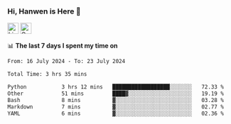 ### Hi, Hanwen is Here 👋
<p>
	<a href="https://www.linkedin.com/in/liu-hanwen/"><img src="https://img.shields.io/badge/@hanwen-0A66C2?style=flat&logo=LinkedIn&logoColor=white" alt="Linkedin"  height="25px"/></a> 
	<a href="https://scholar.google.com/citations?user=HDF0su0AAAAJ"><img src="https://img.shields.io/badge/scholar-4385FE.svg?&style=plastic&logo=google-scholar&logoColor=white" alt="Google Scholar" height="25px"> </a>
</p>

📊 **The last 7 days I spent my time on** 
<!--START_SECTION:waka-->

```txt
From: 16 July 2024 - To: 23 July 2024

Total Time: 3 hrs 35 mins

Python           3 hrs 12 mins   ██████████████████░░░░░░░   72.33 %
Other            51 mins         ████▓░░░░░░░░░░░░░░░░░░░░   19.19 %
Bash             8 mins          ▓░░░░░░░░░░░░░░░░░░░░░░░░   03.28 %
Markdown         7 mins          ▓░░░░░░░░░░░░░░░░░░░░░░░░   02.77 %
YAML             6 mins          ▓░░░░░░░░░░░░░░░░░░░░░░░░   02.36 %
```

<!--END_SECTION:waka-->


<!--
**david990917/david990917** is a ✨ _special_ ✨ repository because its `README.md` (this file) appears on your GitHub profile.

Here are some ideas to get you started:

- 🔭 I’m currently working on ...
- 🌱 I’m currently learning ...
- 👯 I’m looking to collaborate on ...
- 🤔 I’m looking for help with ...
- 💬 Ask me about ...
- 📫 How to reach me: ...
- 😄 Pronouns: ...
- ⚡ Fun fact: ...
-->
